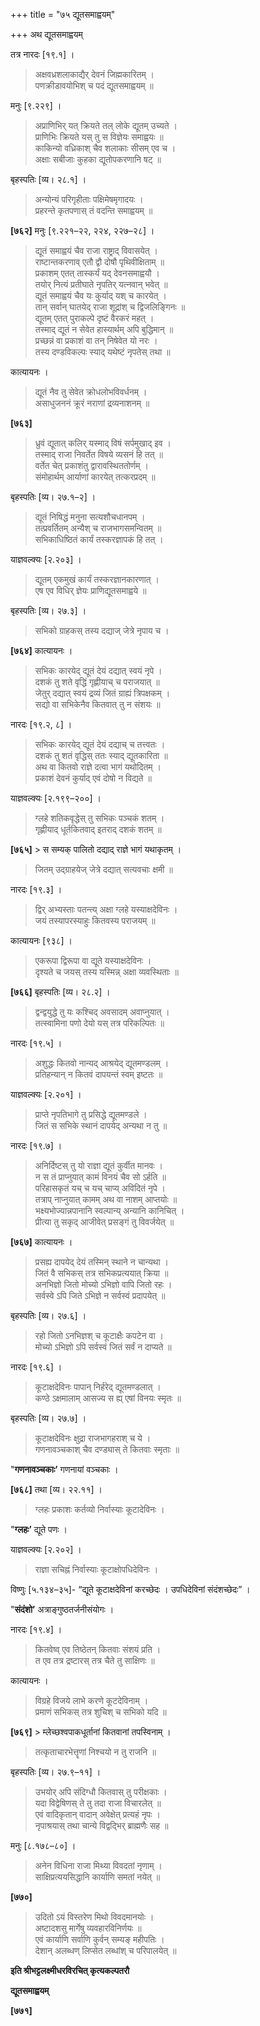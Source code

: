 +++
title = "७५ द्यूतसमाह्वयम्"

+++
अथ द्यूतसमाह्वयम्

तत्र नारदः [१९.१] ।

> अक्षवध्रशलाकाद्यैर् देवनं जिह्मकारितम् ।  
> पणक्रीडावयोभिश् च पदं द्यूतसमाह्वयम् ॥

मनुः [९.२२९] ।

> अप्राणिभिर् यत् क्रियते तल् लोके द्यूतम् उच्यते ।  
> प्राणिभिः क्रियते यस् तु स विज्ञेयः समाह्वयः ॥  
> काकिन्यो वध्रिकाश् चैव शलाकाः सीसम् एव च ।  
> अक्षाः सबीजाः कुहका द्यूतोपकरणानि षट् ॥

बृहस्पतिः [व्य। २८.१] ।

> अन्योन्यं परिगृहीताः पक्षिमेषमृगादयः ।  
> प्रहरन्ते कृतपणास् तं वदन्ति समाह्वयम् ॥

**[७६२]** मनुः [९.२२१–२२, २२४, २२७–२८] ।

> द्यूतं समाह्वयं चैव राजा राष्ट्राद् विवासयेत् ।  
> राष्टान्तकरणाव् एतौ द्वौ दोषौ पृथिवीक्षिताम् ॥  
> प्रकाशम् एतत् तास्कर्यं यद् देवनसमाह्वयौ ।  
> तयोर् नित्यं प्रतीघाते नृपतिर् यत्नवान् भवेत् ॥  
> द्यूतं समाह्वयं चैव यः कुर्याद् यश् च कारयेत् ।  
> तान् सर्वान् घातयेद् राजा शूद्रांश् च द्विजलिङ्गिनः ॥  
> द्यूतम् एतत् पुराकल्पे दृष्टं वैरकरं महत् ।  
> तस्माद् द्यूतं न सेवेत हास्यार्थम् अपि बुद्धिमान् ॥  
> प्रच्छन्नं वा प्रकाशं वा तन् निषेवेत यो नरः ।  
> तस्य दण्डविकल्पः स्याद् यथेष्टं नृपतेस् तथा ॥

कात्यायनः ।

> द्यूतं नैव तु सेवेत क्रोधलोभविवर्धनम् ।  
> असाधुजननं क्रूरं नराणां द्रव्यनाशनम् ॥

**[७६३]**  
> ध्रुवं द्यूतात् कलिर् यस्माद् विषं सर्पमुखाद् इव ।  
> तस्माद् राजा निवर्तेत विषये व्यसनं हि तत् ॥  
> वर्तेत चेत् प्रकाशंतु द्वारावस्थिततोर्णम् ।  
> संमोहार्थम् आर्याणां कारयेत् तत्करप्रदम् ॥

बृहस्पतिः [व्य। २७.१–२] ।

> द्यूतं निषिद्धं मनुना सत्यशौचधानपम् ।  
> तत्प्रवर्तितम् अन्यैश् च राजभागसमन्वितम् ॥  
> सभिकाधिष्ठितं कार्यं तस्करज्ञापकं हि तत् ।

याज्ञवल्क्यः [२.२०३] ।

> द्यूतम् एकमुखं कार्यं तस्करज्ञानकारणात् ।  
> एष एव विधिर् ज्ञेयः प्राणिद्यूतसमाह्वये ॥

बृहस्पतिः [व्य। २७.३] ।

> सभिको ग्राहकस् तस्य दद्याज् जेत्रे नृपाय च ।

**[७६४]** कात्यायनः ।

> सभिकः कारयेद् द्यूतं देयं दद्यात् स्वयं नृपे ।  
> दशकं तु शते वृद्धिं गृह्णीयाच् च पराजयात् ॥  
> जेतुर् दद्यात् स्वयं द्रव्यं जितं ग्राह्यं त्रिपक्षकम् ।  
> सद्यो वा सभिकेनैव कितवात् तु न संशयः ॥

नारदः [१९.२, ८] ।

> सभिकः कारयेद् द्यूतं देयं दद्याच् च तत्त्वतः ।  
> दशकं तु शतं वृद्धिस् ततः स्याद् द्यूतकारिता ॥  
> अथ वा कितवो राज्ञे दत्वा भागं यथोदितम् ।  
> प्रकाशं देवनं कुर्याद् एवं दोषो न विद्यते ॥

याज्ञवल्क्यः [२.१९९–२००] ।

> ग्लहे शतिकवृद्धेस् तु सभिकः पञ्चकं शतम् ।  
> गृह्णीयाद् धूर्तकितवाद् इतराद् दशकं शतम् ॥

**[७६५]** > स सम्यक् पालितो दद्याद् राज्ञे भागं यथाकृतम् ।  
> जितम् उद्ग्राहयेज् जेत्रे दद्यात् सत्यवचाः क्षमी ॥

नारदः [१९.३] ।

> द्विर् अभ्यस्ताः पतन्त्य् अक्षा ग्लहे यस्याक्षदेविनः ।  
> जयं तस्यापरस्याहुः कितवस्य पराजयम् ॥

कात्यायनः [९३८] ।

> एकरूपा द्विरूपा वा द्यूते यस्याक्षदेविनः ।  
> दृश्यते च जयस् तस्य यस्मिन्न् अक्षा व्यवस्थिताः ॥

**[७६६]** बृहस्पतिः [व्य। २८.२] ।

> द्वन्द्वयुद्धे तु यः कश्चिद् अवसादम् अवाप्नुयात् ।  
> तत्स्वामिना पणो देयो यस् तत्र परिकल्पितः ॥

नारदः [१९.५] ।

> अशुद्धः कितवो नान्यद् आश्रयेद् द्यूतमण्डलम् ।  
> प्रतिहन्यान् न कितवं दापयन्तं स्वम् इष्टतः ॥

याज्ञवल्क्यः [२.२०१] ।

> प्राप्ते नृपतिभागे तु प्रसिद्धे द्यूतमण्डले ।  
> जितं स सभिके स्थानं दापयेद् अन्यथा न तु ॥

नारदः [१९.७] ।

> अनिर्दिष्टस् तु यो राज्ञा द्यूतं कुर्वीत मानवः ।  
> न स तं प्राप्नुयात् कामं विनयं चैव सो ऽर्हति ॥  
> परिहासकृतं यच् च यच् चाप्य् अविदितं नृपे ।  
> तत्राप् नाप्नुयात् कामम् अथ वा नाशम् आप्तयोः ॥  
> भक्ष्यभोज्यान्नपानानि स्वल्पान्य् अन्यानि कानिचित् ।  
> प्रीत्या तु सकृद् आजीवेत् प्रसङ्गं तु विवर्जयेत् ॥

**[७६७]** कात्यायनः ।

> प्रसह्य दापयेद् देयं तस्मिन् स्थाने न चान्यथा ।  
> जितं वै सभिकस् तत्र सभिकप्रत्ययात् क्रिया ॥  
> अनभिज्ञो जितो मोच्यो ऽभिज्ञो वापि जितो रहः ।  
> सर्वस्वे ऽपि जिते ऽभिज्ञे न सर्वस्वं प्रदापयेत् ॥

बृहस्पतिः [व्य। २७.६] ।

> रहो जितो ऽनभिज्ञश् च कूटाक्षैः कपटेन वा ।  
> मोच्यो ऽभिज्ञो ऽपि सर्वस्वं जितं सर्वं न दाप्यते ॥

नारदः [१९.६] ।

> कूटाक्षदेविनः पापान् निर्हरेद् द्यूतमण्डलात् ।  
> कण्ठे ऽक्षमालाम् आसज्य स ह्य् एषां विनयः स्मृतः ॥

बृहस्पतिः [व्य। २७.७] ।

> कूटाक्षदेविनः क्षुद्रा राजभागहराश् च ये ।  
> गणनावञ्चकाश् चैव दण्ड्यास् ते कितवाः स्मृताः ॥

"**गणनावञ्चकाः’** गणनायां वञ्चकाः ।

**[७६८]** तथा [व्य। २२.११] ।

> ग्लहः प्रकाशः कर्तव्यो निर्वास्याः कूटादेविनः ।

"**ग्लहः’** द्यूते पणः ।

याज्ञवल्क्यः [२.२०२] ।

> राज्ञा सचिह्नं निर्वास्याः कूटाक्षोपधिदेविनः ।

विष्णुः [५.१३४–३५]- “द्यूते कूटाक्षदेविनां करच्छेदः । उपधिदेविनां संदंशच्छेदः” ।

"**संदंशो’** अत्राङ्गुष्ठतर्जनीसंयोगः ।

नारदः [१९.४] ।

> कितवेष्व् एव तिष्ठेतन् कितवाः संशयं प्रति ।  
> त एव तत्र द्रष्टारस् तत्र चैते तु साक्षिणः ॥

कात्यायनः ।

> विग्रहे विजये लाभे करणे कूटदेविनाम् ।  
> प्रमाणं सभिकस् तत्र शुचिश् च सभिको यदि ॥

**[७६९]** > म्लेच्छश्वपाकधूर्तानां कितवानां तपस्विनाम् ।  
> तत्कृताचारभेत्तॄणां निश्चयो न तु राजनि ॥

बृहस्पतिः [व्य। २७.९–११] ।

> उभयोर् अपि संदिग्धौ कितवास् तु परीक्षकाः ।  
> यदा विद्वेषिणस् ते तु तदा राजा विचारलेत् ॥  
> एवं वादिकृतान् वादान् अवेक्षेत् प्रत्यहं नृपः ।  
> नृपाश्रयास् तथा चान्ये विद्वद्भिर् ब्राह्मणैः सह ॥

मनुः [८.१७८–८०] ।

> अनेन विधिना राजा मिथ्या विवदतां नृणाम् ।  
> साक्षिप्रत्ययसिद्धानि कार्याणि समतां नयेत् ॥

**[७७०]**  
> उदितो ऽयं विस्तरेण मिथो विवदमानयोः ।  
> अष्टादशसु मार्गेषु व्यवहारविनिर्णयः ॥  
> एवं कार्याणि सर्वाणि कुर्वन् सम्यङ् महीपतिः ।  
> देशान् अलब्धण् लिप्सेत लब्धांश् च परिपालयेत् ॥

**इति श्रीभट्टलक्ष्मीधरविरचित् कृत्यकल्पतरौ**

**द्यूतसमाह्वयम्**

**[७७१]**
